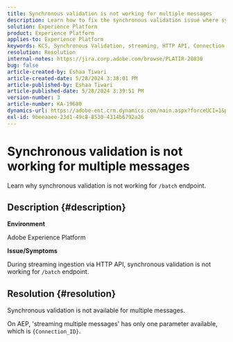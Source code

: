 ```yaml
---
title: Synchronous validation is not working for multiple messages
description: Learn how to fix the synchronous validation issue where synchronous validation is not available for multiple messages.
solution: Experience Platform
product: Experience Platform
applies-to: Experience Platform
keywords: KCS, Synchronous Validation, streaming, HTTP API, Connection ID
resolution: Resolution
internal-notes: https://jira.corp.adobe.com/browse/PLATIR-20830
bug: false
article-created-by: Eshaa Tiwari
article-created-date: 5/28/2024 3:38:01 PM
article-published-by: Eshaa Tiwari
article-published-date: 5/28/2024 3:39:51 PM
version-number: 3
article-number: KA-19680
dynamics-url: https://adobe-ent.crm.dynamics.com/main.aspx?forceUCI=1&pagetype=entityrecord&etn=knowledgearticle&id=7d764741-081d-ef11-840b-6045bd026dc7
exl-id: 9beeaaee-23d1-49c8-8530-4314b6792a26
---
```

# Synchronous validation is not working for multiple messages


Learn why synchronous validation is not working for `/batch` endpoint.

## Description {#description}


<b>Environment</b>

Adobe Experience Platform

<b>Issue/Symptoms</b>

During streaming ingestion via HTTP API, synchronous validation is not working for `/batch` endpoint.


## Resolution {#resolution}


Synchronous validation is not available for multiple messages.

On AEP, 'streaming multiple messages' has only one parameter available, which is `{Connection_ID}`.
